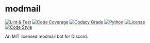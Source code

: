 # modmail

[![Lint & Test](https://img.shields.io/github/workflow/status/discord-modmail/modmail/Lint%20&%20Test/main?label=Lint+%26+Test&logo=github&style=flat)](https://github.com/discord-modmail/modmail/actions/workflows/lint_test.yml "Lint and Test")
[![Code Coverage](https://img.shields.io/codecov/c/gh/discord-modmail/modmail/main?logo=codecov&style=flat&label=Code+Coverage)](https://app.codecov.io/gh/discord-modmail/modmail "Code Coverage")
[![Codacy Grade](https://img.shields.io/codacy/grade/78be21a49835484595aea556d5920638?logo=codacy&style=flat&label=Code+Quality)](https://www.codacy.com/gh/discord-modmail/modmail/dashboard "Codacy Grade")
[![Python](https://img.shields.io/static/v1?label=Python&message=3.8+%7C+3.9&color=blue&logo=Python&style=flat)](https://www.python.org/downloads/ "Python 3.8 | 3.9")
[![License](https://img.shields.io/github/license/discord-modmail/modmail?style=flat&label=License)](./LICENSE "License file")
[![Code Style](https://img.shields.io/static/v1?label=Code%20Style&message=black&color=000000&style=flat)](https://github.com/psf/black "The uncompromising python formatter")

An MIT licensed modmail bot for Discord.

